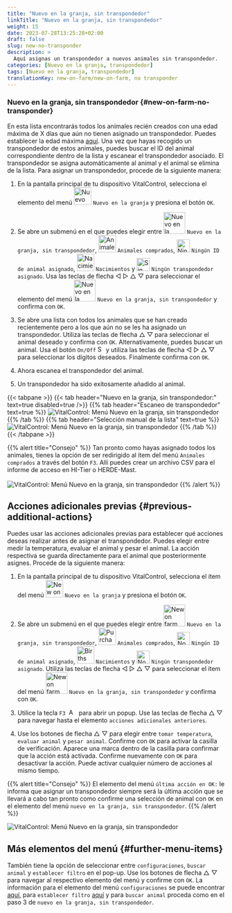```yaml
---
title: "Nuevo en la granja, sin transpondedor"
linkTitle: "Nuevo en la granja, sin transpondedor"
weight: 15
date: 2023-07-28T13:25:28+02:00
draft: false
slug: new-no-transponder
description: >
  Aquí asignas un transpondedor a nuevos animales sin transpondedor.
categories: [Nuevo en la granja, transpondedor]
tags: [Nuevo en la granja, transpondedor]
translationKey: new-on-farm/new-on-farm, no transponder
---
```

### Nuevo en la granja, sin transpondedor {#new-on-farm-no-transponder}

En esta lista encontrarás todos los animales recién creados con una edad máxima de X días que aún no tienen asignado un transpondedor. Puedes establecer la edad máxima [aquí](/es/docs/settings/animal-registration/#establecer-valores-por-defecto). Una vez que hayas recogido un transpondedor de estos animales, puedes buscar el ID del animal correspondiente dentro de la lista y escanear el transpondedor asociado. El transpondedor se asigna automáticamente al animal y el animal se elimina de la lista. Para asignar un transpondedor, procede de la siguiente manera:

1. En la pantalla principal de tu dispositivo VitalControl, selecciona el elemento del menú <img src="/icons/main/new-on-farm.svg" width="40" align="bottom" alt="Nuevo en la granja" /> `Nuevo en la granja` y presiona el botón `OK`.

2. Se abre un submenú en el que puedes elegir entre <img src="/icons/registration/new-on-farm-no-transponder.svg" width="50" align="bottom" alt="Nuevo en la granja, sin transpondedor" /> `Nuevo en la granja, sin transpondedor`, <img src="/icons/main/new-on-farm.svg" width="40" align="bottom" alt="Animales comprados" /> `Animales comprados`, <img src="/icons/registration/no-eartag-number.svg" width="30" align="bottom" alt="Ningún ID   de animal" /> `Ningún ID de animal asignado`, <img src="/icons/main/births.svg" width="40" align="bottom" alt="Nacimientos" /> `Nacimientos` y <img src="/icons/registration/no-transponder.svg" width="30" align="bottom" alt="Sin transpondedor asignado" /> `Ningún transpondedor asignado`. Usa las teclas de flecha ◁ ▷ △ ▽ para seleccionar el elemento del menú <img src="/icons/registration/new-on-farm-no-transponder.svg" width="50" align="bottom" alt="Nuevo en la granja, sin transpondedor" /> `Nuevo en la granja, sin transpondedor` y confirma con `OK`.

3. Se abre una lista con todos los animales que se han creado recientemente pero a los que aún no se les ha asignado un transpondedor. Utiliza las teclas de flecha △ ▽ para seleccionar el animal deseado y confirma con `OK`. Alternativamente, puedes buscar un animal. Usa el botón `On/Off` <img src="/icons/footer/search.svg" width="15" align="bottom" alt="Search" /> y utiliza las teclas de flecha ◁ ▷ △ ▽ para seleccionar los dígitos deseados. Finalmente confirma con `OK`.

4. Ahora escanea el transpondedor del animal.

5. Un transpondedor ha sido exitosamente añadido al animal.

{{< tabpane >}}
{{< tab header="Nuevo en la granja, sin transpondedor:" text=true disabled=true />}}
{{% tab header="Escaneo de transpondedor" text=true %}}
![VitalControl: Menú Nuevo en la granja, sin transpondedor](../images/notransponder-scan.png "Nuevo en la granja, sin transpondedor")
{{% /tab %}}
{{% tab header="Selección manual de la lista" text=true %}}
![VitalControl: Menú Nuevo en la granja, sin transpondedor](../images/notransponder.png "Nuevo en la granja, sin transpondedor")
{{% /tab %}}
{{< /tabpane >}}

{{% alert title="Consejo" %}}
Tan pronto como hayas asignado todos los animales, tienes la opción de ser redirigido al ítem del menú `Animales comprados` a través del botón `F3`. Allí puedes crear un archivo CSV para el informe de acceso en HI-Tier o HERDE-Mast. <br/>
<br/>
![VitalControl: Menú Nuevo en la granja, sin transpondedor](../images/redirect.png "Redirección")
{{% /alert %}}

## Acciones adicionales previas {#previous-additional-actions}

Puedes usar las acciones adicionales previas para establecer qué acciones deseas realizar antes de asignar el transpondedor. Puedes elegir entre medir la temperatura, evaluar el animal y pesar el animal. La acción respectiva se guarda directamente para el animal que posteriormente asignes. Procede de la siguiente manera:

1. En la pantalla principal de tu dispositivo VitalControl, selecciona el ítem del menú <img src="/icons/main/new-on-farm.svg" width="40" align="bottom" alt="New on farm" /> `Nuevo en la granja` y presiona el botón `OK`.

2. Se abre un submenú en el que puedes elegir entre <img src="/icons/registration/new-on-farm-no-transponder.svg" width="50" align="bottom" alt="New on farm, no transponder" /> `Nuevo en la granja, sin transpondedor`, <img src="/icons/main/new-on-farm.svg" width="40" align="bottom" alt="Purchased animals" /> `Animales comprados`, <img src="/icons/registration/no-eartag-number.svg" width="30" align="bottom" alt="No national animal ID" /> `Ningún ID de animal asignado`, <img src="/icons/main/births.svg" width="40" align="bottom" alt="Births" /> `Nacimientos` y <img src="/icons/registration/no-transponder.svg" width="30" align="bottom" alt="No transponder assigned" /> `Ningún transpondedor asignado`. Utiliza las teclas de flecha ◁ ▷ △ ▽ para seleccionar el ítem del menú <img src="/icons/registration/new-on-farm-no-transponder.svg" width="50" align="bottom" alt="New on farm, no transponder" /> `Nuevo en la granja, sin transpondedor` y confirma con `OK`.

3. Utilice la tecla `F3` &nbsp;<img src="/icons/footer/open-popup.svg" width="15" align="bottom" alt="Aufruf Popup" />&nbsp; para abrir un popup. Use las teclas de flecha △ ▽ para navegar hasta el elemento `acciones adicionales anteriores`.

4. Use los botones de flecha △ ▽ para elegir entre `tomar temperatura`, `evaluar animal` y `pesar animal`. Confirme con `OK` para activar la casilla de verificación. Aparece una marca dentro de la casilla para confirmar que la acción está activada. Confirme nuevamente con `OK` para desactivar la acción. Puede activar cualquier número de acciones al mismo tiempo.

{{% alert title="Consejo" %}}
El elemento del menú `última acción en OK:` le informa que asignar un transpondedor siempre será la última acción que se llevará a cabo tan pronto como confirme una selección de animal con `OK` en el elemento del menú `nuevo en la granja, sin transpondedor`.
{{% /alert %}}

![VitalControl: Menú Nuevo en la granja, sin transpondedor](../images/actions.png "Acciones adicionales")

 ## Más elementos del menú {#further-menu-items}

También tiene la opción de seleccionar entre `configuraciones`, `buscar animal` y `establecer filtro` en el pop-up. Use los botones de flecha △ ▽ para navegar al respectivo elemento del menú y confirme con `OK`. La información para el elemento del menú `configuraciones` se puede encontrar [aquí](/es/docs/settings/animal-registration/#establecer-valores-por-defecto), para `establecer filtro` [aquí](/es/docs/filter/) y para `buscar animal` proceda como en el paso 3 de `nuevo en la granja, sin transpondedor`.
